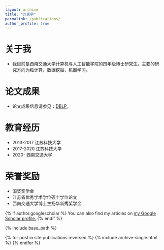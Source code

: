 ```yaml
---
layout: archive
title: "刘克宇"
permalink: /publications/
author_profile: true
---
```


关于我
======
+ 我目前是西南交通大学计算机与人工智能学院的四年级博士研究生。主要的研究方向为粒计算，数据挖掘，机器学习。

论文成果
======
+ 论文成果信息请参见：[DBLP](https://dblp.org/pid/205/0911.html)。

教育经历
======
+ 2013-2017 江苏科技大学
+ 2017-2020 江苏科技大学
+ 2020-     西南交通大学

荣誉奖励
======
+ 国奖奖学金
+ 江苏省优秀学术学位硕士学位论文
+ 西南交通大学博士生扬华新秀奖学金

{% if author.googlescholar %}
  You can also find my articles on <u><a href="{{author.googlescholar}}">my Google Scholar profile</a>.</u>
{% endif %}

{% include base_path %}

{% for post in site.publications reversed %}
  {% include archive-single.html %}
{% endfor %}
